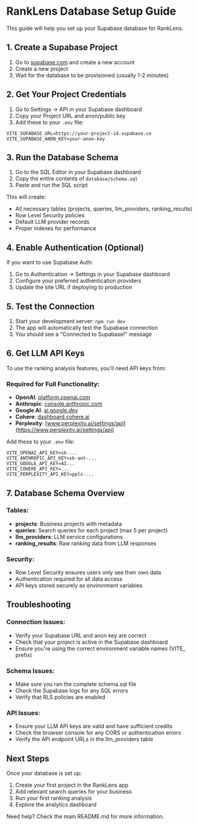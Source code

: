# RankLens Database Setup Guide

This guide will help you set up your Supabase database for RankLens.

## 1. Create a Supabase Project

1. Go to [supabase.com](https://supabase.com) and create a new account
2. Create a new project
3. Wait for the database to be provisioned (usually 1-2 minutes)

## 2. Get Your Project Credentials

1. Go to Settings → API in your Supabase dashboard
2. Copy your Project URL and anon/public key
3. Add these to your `.env` file:

```env
VITE_SUPABASE_URL=https://your-project-id.supabase.co
VITE_SUPABASE_ANON_KEY=your-anon-key
```

## 3. Run the Database Schema

1. Go to the SQL Editor in your Supabase dashboard
2. Copy the entire contents of `database/schema.sql`
3. Paste and run the SQL script

This will create:
- All necessary tables (projects, queries, llm_providers, ranking_results)
- Row Level Security policies
- Default LLM provider records
- Proper indexes for performance

## 4. Enable Authentication (Optional)

If you want to use Supabase Auth:

1. Go to Authentication → Settings in your Supabase dashboard
2. Configure your preferred authentication providers
3. Update the site URL if deploying to production

## 5. Test the Connection

1. Start your development server: `npm run dev`
2. The app will automatically test the Supabase connection
3. You should see a "Connected to Supabase!" message

## 6. Get LLM API Keys

To use the ranking analysis features, you'll need API keys from:

### Required for Full Functionality:
- **OpenAI**: [platform.openai.com](https://platform.openai.com/api-keys)
- **Anthropic**: [console.anthropic.com](https://console.anthropic.com/)
- **Google AI**: [ai.google.dev](https://ai.google.dev/)
- **Cohere**: [dashboard.cohere.ai](https://dashboard.cohere.ai/)
- **Perplexity**: [www.perplexity.ai/settings/api](https://www.perplexity.ai/settings/api)

Add these to your `.env` file:

```env
VITE_OPENAI_API_KEY=sk-...
VITE_ANTHROPIC_API_KEY=sk-ant-...
VITE_GOOGLE_API_KEY=AI...
VITE_COHERE_API_KEY=...
VITE_PERPLEXITY_API_KEY=pplx-...
```

## 7. Database Schema Overview

### Tables:
- **projects**: Business projects with metadata
- **queries**: Search queries for each project (max 5 per project)
- **llm_providers**: LLM service configurations
- **ranking_results**: Raw ranking data from LLM responses

### Security:
- Row Level Security ensures users only see their own data
- Authentication required for all data access
- API keys stored securely as environment variables

## Troubleshooting

### Connection Issues:
- Verify your Supabase URL and anon key are correct
- Check that your project is active in the Supabase dashboard
- Ensure you're using the correct environment variable names (VITE_ prefix)

### Schema Issues:
- Make sure you ran the complete schema.sql file
- Check the Supabase logs for any SQL errors
- Verify that RLS policies are enabled

### API Issues:
- Ensure your LLM API keys are valid and have sufficient credits
- Check the browser console for any CORS or authentication errors
- Verify the API endpoint URLs in the llm_providers table

## Next Steps

Once your database is set up:
1. Create your first project in the RankLens app
2. Add relevant search queries for your business
3. Run your first ranking analysis
4. Explore the analytics dashboard

Need help? Check the main README.md for more information.
